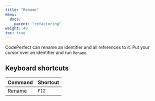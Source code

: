 ```yaml
---
title: "Rename"
menu:
  docs:
    parent: "refactoring"
weight: 40
toc: true
---
```


CodePerfect can rename an identifier and all references to it. Put your cursor
over an identifier and run `Rename`.

## Keyboard shortcuts

| Command | Shortcut |
| ------- | -------- |
| Rename  | `F12`    |
